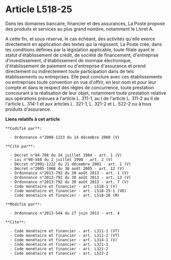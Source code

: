 # Article L518-25

Dans les domaines bancaire, financier et des assurances, La Poste propose des produits et services au plus grand nombre,
notamment le Livret A. 

A cette fin, et sous réserve, le cas échéant, des activités qu'elle exerce directement en application des textes qui la
régissent, La Poste crée, dans les conditions définies par la législation applicable, toute filiale ayant le statut
d'établissement de crédit, de société de financement, d'entreprise d'investissement, d'établissement de monnaie électronique,
d'établissement de paiement ou d'entreprise d'assurance et prend directement ou indirectement toute participation dans de
tels établissements ou entreprises. Elle peut conclure avec ces établissements ou entreprises toute convention en vue
d'offrir, en leur nom et pour leur compte et dans le respect des règles de concurrence, toute prestation concourant à la
réalisation de leur objet, notamment toute prestation relative aux opérations prévues à l'article L. 311-1, au I de l'article
L. 311-2 au II de l'article L. 314-1 et aux articles L. 321-1, L. 321-2 et L. 522-2 ou à tous produits d'assurance.

**Liens relatifs à cet article**

	**Codifié par**:

	  - Ordonnance n°2000-1223 du 14 décembre 2000 (V)

	**Cité par**:

	  - Décret n°84-708 du 24 juillet 1984 - art. 1 (V)
	  - Loi n°90-568 du 2 juillet 1990 - art. 2 (V)
	  - Décret n°2001-1222 du 21 décembre 2001 - art. 1 (V)
	  - Décret n°2005-1068 du 30 août 2005 - art. 12 (V)
	  - Ordonnance n°2013-792 du 30 août 2013 - art. 1 (V)
	  - Ordonnance n°2013-792 du 30 août 2013 - art. 13 (V)
	  - Ordonnance n°2013-792 du 30 août 2013 - art. 7 (V)
	  - Code monétaire et financier - art. L518-1 (V)
	  - Code monétaire et financier - art. L518-25-1 (VD)
	  - Code monétaire et financier - art. L518-26 (M)

	**Modifié par**:

	  - Ordonnance n°2013-544 du 27 juin 2013 - art. 4

	**Cite**:

	  - Code monétaire et financier - art. L311-1 (VT)
	  - Code monétaire et financier - art. L311-2 (VT)
	  - Code monétaire et financier - art. L314-1 (V)
	  - Code monétaire et financier - art. L321-1
	  - Code monétaire et financier - art. L321-2
	  - Code monétaire et financier - art. L522-2
